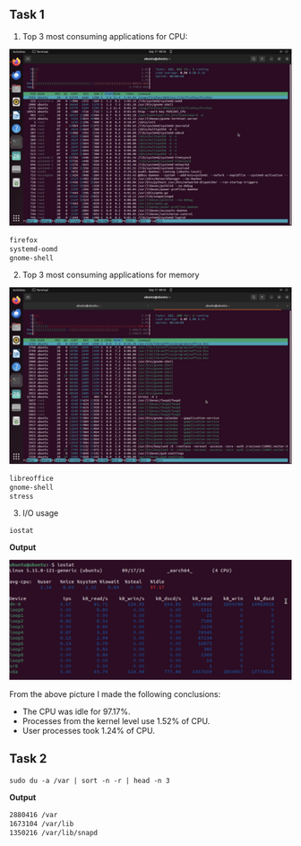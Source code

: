 ## Task 1

1. Top 3 most consuming applications for CPU:

![alt text](./cpu.png)

```
firefox
systemd-oomd
gnome-shell
```

2. Top 3 most consuming applications for memory

![alt text](./memory.png)

```
libreoffice
gnome-shell
stress
```

3. I/O usage

```
iostat
```
**Output**

![alt text](./i_o_usage.png)

From the above picture I made the following conclusions:

- The CPU was idle for 97.17%.
- Processes from the kernel level use 1.52% of CPU.
- User processes took 1.24% of CPU.

## Task 2

```
sudo du -a /var | sort -n -r | head -n 3
```

**Output**

```
2880416	/var
1673104	/var/lib
1350216	/var/lib/snapd

```
